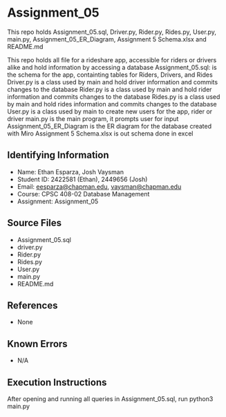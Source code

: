 # Assignment_05
This repo holds Assignment_05.sql, Driver.py, Rider.py, Rides.py, User.py, main.py, Assignment_05_ER_Diagram, Assignment 5 Schema.xlsx and README.md

This repo holds all file for a rideshare app, accessible for riders or drivers alike and hold information by accessing a database
Assignment_05.sql: is the schema for the app, containting tables for Riders, Drivers, and Rides
Driver.py is a class used by main and hold driver information and commits changes to the database
Rider.py is a class used by main and hold rider information and commits changes to the database
Rides.py is a class used by main and hold rides information and commits changes to the database
User.py is a class used by main to create new users for the app, rider or driver
main.py is the main program, it prompts user for input 
Assignment_05_ER_Diagram is the ER diagram for the database created with Miro
Assignment 5 Schema.xlsx is out schema done in excel




## Identifying Information

* Name: Ethan Esparza, Josh Vaysman
* Student ID: 2422581 (Ethan), 2449656 (Josh)
* Email: eesparza@chapman.edu, vaysman@chapman.edu
* Course: CPSC 408-02 Database Management 
* Assignment: Assignment_05

## Source Files  
* Assignment_05.sql
* driver.py
* Rider.py
* Rides.py
* User.py
* main.py
* README.md

## References

* None

## Known Errors

* N/A

## Execution Instructions
After opening and running all queries in Assignment_05.sql, run python3 main.py
